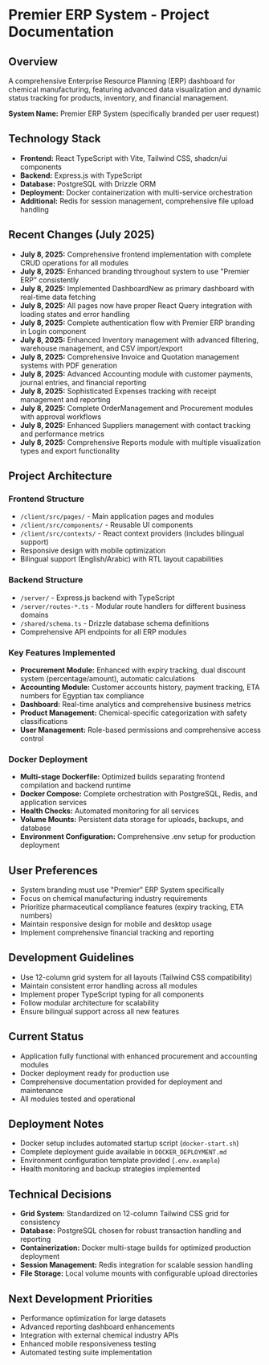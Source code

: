 # Premier ERP System - Project Documentation

## Overview
A comprehensive Enterprise Resource Planning (ERP) dashboard for chemical manufacturing, featuring advanced data visualization and dynamic status tracking for products, inventory, and financial management.

**System Name:** Premier ERP System (specifically branded per user request)

## Technology Stack
- **Frontend:** React TypeScript with Vite, Tailwind CSS, shadcn/ui components
- **Backend:** Express.js with TypeScript
- **Database:** PostgreSQL with Drizzle ORM
- **Deployment:** Docker containerization with multi-service orchestration
- **Additional:** Redis for session management, comprehensive file upload handling

## Recent Changes (July 2025)
- **July 8, 2025:** Comprehensive frontend implementation with complete CRUD operations for all modules
- **July 8, 2025:** Enhanced branding throughout system to use "Premier ERP" consistently
- **July 8, 2025:** Implemented DashboardNew as primary dashboard with real-time data fetching
- **July 8, 2025:** All pages now have proper React Query integration with loading states and error handling
- **July 8, 2025:** Complete authentication flow with Premier ERP branding in Login component
- **July 8, 2025:** Enhanced Inventory management with advanced filtering, warehouse management, and CSV import/export
- **July 8, 2025:** Comprehensive Invoice and Quotation management systems with PDF generation
- **July 8, 2025:** Advanced Accounting module with customer payments, journal entries, and financial reporting
- **July 8, 2025:** Sophisticated Expenses tracking with receipt management and reporting
- **July 8, 2025:** Complete OrderManagement and Procurement modules with approval workflows
- **July 8, 2025:** Enhanced Suppliers management with contact tracking and performance metrics
- **July 8, 2025:** Comprehensive Reports module with multiple visualization types and export functionality

## Project Architecture

### Frontend Structure
- `/client/src/pages/` - Main application pages and modules
- `/client/src/components/` - Reusable UI components
- `/client/src/contexts/` - React context providers (includes bilingual support)
- Responsive design with mobile optimization
- Bilingual support (English/Arabic) with RTL layout capabilities

### Backend Structure
- `/server/` - Express.js backend with TypeScript
- `/server/routes-*.ts` - Modular route handlers for different business domains
- `/shared/schema.ts` - Drizzle database schema definitions
- Comprehensive API endpoints for all ERP modules

### Key Features Implemented
- **Procurement Module:** Enhanced with expiry tracking, dual discount system (percentage/amount), automatic calculations
- **Accounting Module:** Customer accounts history, payment tracking, ETA numbers for Egyptian tax compliance
- **Dashboard:** Real-time analytics and comprehensive business metrics
- **Product Management:** Chemical-specific categorization with safety classifications
- **User Management:** Role-based permissions and comprehensive access control

### Docker Deployment
- **Multi-stage Dockerfile:** Optimized builds separating frontend compilation and backend runtime
- **Docker Compose:** Complete orchestration with PostgreSQL, Redis, and application services
- **Health Checks:** Automated monitoring for all services
- **Volume Mounts:** Persistent data storage for uploads, backups, and database
- **Environment Configuration:** Comprehensive .env setup for production deployment

## User Preferences
- System branding must use "Premier" ERP System specifically
- Focus on chemical manufacturing industry requirements
- Prioritize pharmaceutical compliance features (expiry tracking, ETA numbers)
- Maintain responsive design for mobile and desktop usage
- Implement comprehensive financial tracking and reporting

## Development Guidelines
- Use 12-column grid system for all layouts (Tailwind CSS compatibility)
- Maintain consistent error handling across all modules
- Implement proper TypeScript typing for all components
- Follow modular architecture for scalability
- Ensure bilingual support across all new features

## Current Status
- Application fully functional with enhanced procurement and accounting modules
- Docker deployment ready for production use
- Comprehensive documentation provided for deployment and maintenance
- All modules tested and operational

## Deployment Notes
- Docker setup includes automated startup script (`docker-start.sh`)
- Complete deployment guide available in `DOCKER_DEPLOYMENT.md`
- Environment configuration template provided (`.env.example`)
- Health monitoring and backup strategies implemented

## Technical Decisions
- **Grid System:** Standardized on 12-column Tailwind CSS grid for consistency
- **Database:** PostgreSQL chosen for robust transaction handling and reporting
- **Containerization:** Docker multi-stage builds for optimized production deployment
- **Session Management:** Redis integration for scalable session handling
- **File Storage:** Local volume mounts with configurable upload directories

## Next Development Priorities
- Performance optimization for large datasets
- Advanced reporting dashboard enhancements
- Integration with external chemical industry APIs
- Enhanced mobile responsiveness testing
- Automated testing suite implementation